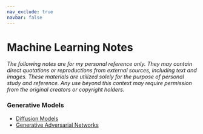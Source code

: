 ```yaml
---
nav_exclude: true
navbar: false
---
```


<h1> Machine Learning Notes </h1>

*The following notes are for my personal reference only. They may contain direct quotations or reproductions from external sources, including text and images. These materials are utilized solely for the purpose of personal study and reference. Any use beyond this context may require permission from the original creators or copyright holders.*

<h3> Generative Models </h3>

- [Diffusion Models](/subpages/diffusion_model/diffusion_model.md)
- [Generative Adversarial Networks](/subpages/GAN.md)

